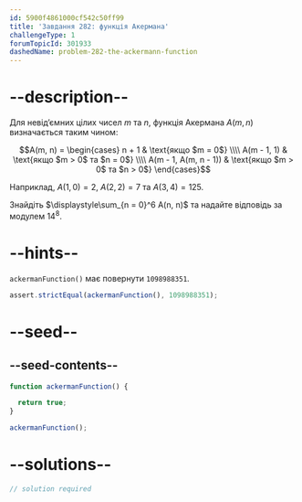 ```yaml
---
id: 5900f4861000cf542c50ff99
title: 'Завдання 282: функція Акермана'
challengeType: 1
forumTopicId: 301933
dashedName: problem-282-the-ackermann-function
---
```


# --description--

Для невід’ємних цілих чисел $m$ та $n$, функція Акермана $A(m, n)$ визначається таким чином:

$$A(m, n) = \begin{cases} n + 1                 & \text{якщо $m = 0$}             \\\\
A(m - 1, 1)           & \text{якщо $m > 0$ та $n = 0$} \\\\ A(m - 1, A(m, n - 1)) & \text{якщо $m > 0$ та $n > 0$} \end{cases}$$

Наприклад, $A(1, 0) = 2$, $A(2, 2) = 7$ та $A(3, 4) = 125$.

Знайдіть $\displaystyle\sum_{n = 0}^6 A(n, n)$ та надайте відповідь за модулем ${14}^8$.

# --hints--

`ackermanFunction()` має повернути `1098988351`.

```js
assert.strictEqual(ackermanFunction(), 1098988351);
```

# --seed--

## --seed-contents--

```js
function ackermanFunction() {

  return true;
}

ackermanFunction();
```

# --solutions--

```js
// solution required
```
